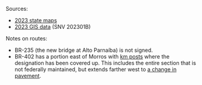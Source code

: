 Sources:
* [2023 state maps](https://www.gov.br/dnit/pt-br/rodovias/mapa-de-gerenciamento/)
* [2023 GIS data](https://geo.epl.gov.br/portal/home/item.html?id=1e51ef64981f48b08e56e9b98d92fa56) (SNV 202301B)

Notes on routes:
* BR-235 (the new bridge at Alto Parnaíba) is not signed.
* BR-402 has a portion east of Morros with [km posts](https://www.google.com/maps/@-2.8533271,-43.9546056,3a,30y,134.41h,82.43t/data=!3m6!1e1!3m4!1szFFlY0CGYVBMveL0EYw1jQ!2e0!7i16384!8i8192?entry=ttu) where the designation has been covered up. This includes the entire section that is not federally maintained, but extends farther west to [a change in pavement](https://www.google.com/maps/@-2.8517296,-44.0320365,3a,75y,313.28h,77.18t/data=!3m6!1e1!3m4!1sMXFGy2QCYAv2gSWJvmZKVw!2e0!7i16384!8i8192?entry=ttu).
